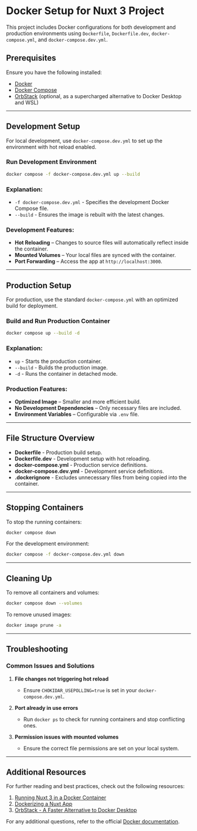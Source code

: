 # Docker Setup for Nuxt 3 Project

This project includes Docker configurations for both development and production environments using `Dockerfile`, `Dockerfile.dev`, `docker-compose.yml`, and `docker-compose.dev.yml`.

## Prerequisites

Ensure you have the following installed:

- [Docker](https://www.docker.com/get-started)
- [Docker Compose](https://docs.docker.com/compose/install/)
- [OrbStack](https://orbstack.dev/) (optional, as a supercharged alternative to Docker Desktop and WSL)

---

## Development Setup

For local development, use `docker-compose.dev.yml` to set up the environment with hot reload enabled.

### Run Development Environment

```bash
docker compose -f docker-compose.dev.yml up --build
```

### Explanation:

- `-f docker-compose.dev.yml` - Specifies the development Docker Compose file.
- `--build` - Ensures the image is rebuilt with the latest changes.

### Development Features:

- **Hot Reloading** – Changes to source files will automatically reflect inside the container.
- **Mounted Volumes** – Your local files are synced with the container.
- **Port Forwarding** – Access the app at `http://localhost:3000`.

---

## Production Setup

For production, use the standard `docker-compose.yml` with an optimized build for deployment.

### Build and Run Production Container

```bash
docker compose up --build -d
```

### Explanation:

- `up` - Starts the production container.
- `--build` - Builds the production image.
- `-d` - Runs the container in detached mode.

### Production Features:

- **Optimized Image** – Smaller and more efficient build.
- **No Development Dependencies** – Only necessary files are included.
- **Environment Variables** – Configurable via `.env` file.

---

## File Structure Overview

- **Dockerfile** - Production build setup.
- **Dockerfile.dev** - Development setup with hot reloading.
- **docker-compose.yml** - Production service definitions.
- **docker-compose.dev.yml** - Development service definitions.
- **.dockerignore** - Excludes unnecessary files from being copied into the container.

---

## Stopping Containers

To stop the running containers:

```bash
docker compose down
```

For the development environment:

```bash
docker compose -f docker-compose.dev.yml down
```

---

## Cleaning Up

To remove all containers and volumes:

```bash
docker compose down --volumes
```

To remove unused images:

```bash
docker image prune -a
```

---

## Troubleshooting

### Common Issues and Solutions

1. **File changes not triggering hot reload**
   - Ensure `CHOKIDAR_USEPOLLING=true` is set in your `docker-compose.dev.yml`.

2. **Port already in use errors**
   - Run `docker ps` to check for running containers and stop conflicting ones.

3. **Permission issues with mounted volumes**
   - Ensure the correct file permissions are set on your local system.

---

## Additional Resources

For further reading and best practices, check out the following resources:

1. [Running Nuxt 3 in a Docker Container](https://markus.oberlehner.net/blog/running-nuxt-3-in-a-docker-container/)
2. [Dockerizing a Nuxt App](https://mokkapps.de/blog/dockerizing-a-nuxt-app)
3. [OrbStack - A Faster Alternative to Docker Desktop](https://orbstack.dev/)

For any additional questions, refer to the official [Docker documentation](https://docs.docker.com/).
